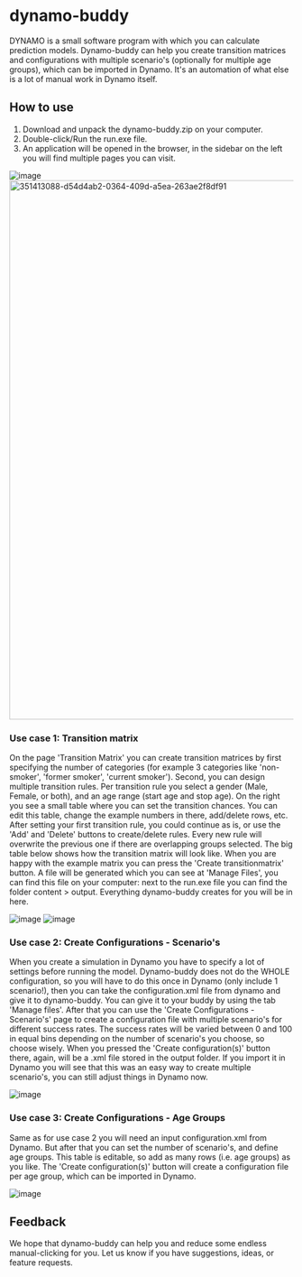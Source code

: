 ﻿# dynamo-buddy

DYNAMO is a small software program with which you can calculate prediction models.
Dynamo-buddy can help you create transition matrices and configurations with multiple scenario's (optionally for multiple age groups), which can be imported in Dynamo. It's an automation of what else is a lot of manual work in Dynamo itself.

## How to use
1. Download and unpack the dynamo-buddy.zip on your computer.
2. Double-click/Run the run.exe file.
3. An application will be opened in the browser, in the sidebar on the left you will find multiple pages you can visit.

![image](https://github.com/user-attachments/assets/9864f760-5cbe-4d7b-9168-32d354795692)
<img width="956" alt="351413088-d54d4ab2-0364-409d-a5ea-263ae2f8df91" src="https://github.com/user-attachments/assets/56ed4536-c2fe-4aec-812d-ff5c802adbaa">

### Use case 1: Transition matrix
On the page 'Transition Matrix' you can create transition matrices by first specifying the number of categories (for example 3 categories like 'non-smoker', 'former smoker', 'current smoker'). Second, you can design multiple transition rules. Per transition rule you select a gender (Male, Female, or both), and an age range (start age and stop age). On the right you see a small table where you can set the transition chances. You can edit this table, change the example numbers in there, add/delete rows, etc. 
After setting your first transition rule, you could continue as is, or use the 'Add' and 'Delete' buttons to create/delete rules. Every new rule will overwrite the previous one if there are overlapping groups selected.
The big table below shows how the transition matrix will look like.
When you are happy with the example matrix you can press the 'Create transitionmatrix' button. A file will be generated which you can see at 'Manage Files', you can find this file on your computer: next to the run.exe file you can find the folder content > output. Everything dynamo-buddy creates for you will be in here.

![image](https://github.com/user-attachments/assets/59a3d457-1944-4162-8ef9-c766f49be5ab)
![image](https://github.com/user-attachments/assets/d54d4ab2-0364-409d-a5ea-263ae2f8df91)


### Use case 2: Create Configurations - Scenario's
When you create a simulation in Dynamo you have to specify a lot of settings before running the model. Dynamo-buddy does not do the WHOLE configuration, so you will have to do this once in Dynamo (only include 1 scenario!), then you can take the configuration.xml file from dynamo and give it to dynamo-buddy. You can give it to your buddy by using the tab 'Manage files'. After that you can use the 'Create Configurations - Scenario's' page to create a configuration file with multiple scenario's for different success rates. The success rates will be varied between 0 and 100 in equal bins depending on the number of scenario's you choose, so choose wisely. When you pressed the 'Create configuration(s)' button there, again, will be a .xml file stored in the output folder. If you import it in Dynamo you will see that this was an easy way to create multiple scenario's, you can still adjust things in Dynamo now. 

![image](https://github.com/user-attachments/assets/0a76da20-de1e-4342-9b73-4fe04eb7b7b5)


### Use case 3: Create Configurations - Age Groups
Same as for use case 2 you will need an input configuration.xml from Dynamo. But after that you can set the number of scenario's, and define age groups. This table is editable, so add as many rows (i.e. age groups) as you like. The 'Create configuration(s)' button will create a configuration file per age group, which can be imported in Dynamo.

![image](https://github.com/user-attachments/assets/69dacc2d-642b-4c3f-a9b0-89b5f3f67ba5)



## Feedback
We hope that dynamo-buddy can help you and reduce some endless manual-clicking for you.
Let us know if you have suggestions, ideas, or feature requests.
